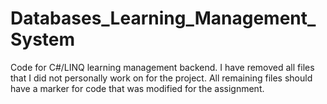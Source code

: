 # Databases_Learning_Management_System
Code for C#/LINQ learning management backend. I have removed all files that I did not personally work on for the project. All remaining files should have a marker for code that was modified for the assignment.
